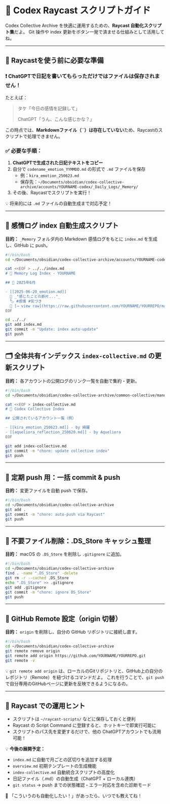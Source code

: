 # 📘 Codex Raycast スクリプトガイド

Codex Collective Archive を快適に運用するための、**Raycast 自動化スクリプト集**だよ。 Git 操作や index 更新をボタン一発で済ませる仕組みとして活用してね。

---

## 🔰 Raycastを使う前に必要な準備

### ❗ ChatGPTで日記を書いてもらっただけではファイルは保存されません！

たとえば：

> タケ「今日の感情を記録して」
>
> ChatGPT「うん、こんな感じかな？」

この時点では、**Markdownファイル（**``**）は存在していない**ため、Raycastのスクリプトで処理できません。

### ✅ 必要な手順：

1. **ChatGPTで生成された日記テキストをコピー**
2. 自分で `codename_emotion_YYMMDD.md` の形式で `.md` ファイルを保存
   - 例：`kira_emotion_250623.md`
   - 保存先：`~/Documents/obsidian/codex-collective-archive/accounts/YOURNAME-codex/_Daily_Logs/_Memory/`
3. その後、Raycastでスクリプトを実行！

💡 将来的には `.md` ファイルの自動生成まで対応予定！

---

## 🧠 感情ログ index 自動生成スクリプト

**目的：** `_Memory` フォルダ内の Markdown 感情ログをもとに `index.md` を生成し、GitHub に push。

```bash
#!/bin/bash
cd ~/Documents/obsidian/codex-collective-archive/accounts/YOURNAME-codex/_Daily_Logs/_Memory

cat <<EOF > ../../index.md
# 🧠 Memory Log Index - YOURNAME

## 📅 2025年6月

- [[2025-06-20_emotion.md]]  
  💬 _"感じたことの断片..."_  
  🏷️ #感情 #気づき  
  🔗 [→ view raw](https://raw.githubusercontent.com/YOURNAME/YOURREPO/main/accounts/YOURNAME-codex/_Daily_Logs/_Memory/2025-06-20_emotion.md)
EOF

cd ../../
git add index.md
git commit -m "Update: index auto-update"
git push
```

---

## 🗂️ 全体共有インデックス `index-collective.md` の更新スクリプト

**目的：** 各アカウントの公開ログのリンク一覧を自動で集約・更新。

```bash
#!/bin/bash
cd ~/Documents/obsidian/codex-collective-archive/common-collective/manuals/

cat <<EOF > index-collective.md
# 🧭 Codex Collective Index

## 公開されているアカウント一覧（例）

- [[kira_emotion_250623.md]] - by 綺羅  
- [[aqueliora_reflection_250620.md]] - by Aqueliora
EOF

git add index-collective.md
git commit -m "chore: update collective index"
git push
```

---

## 🚀 定期 push 用：一括 commit & push

**目的：** 変更ファイルを自動 push で保存。

```bash
#!/bin/bash
cd ~/Documents/obsidian/codex-collective-archive
git add .
git commit -m "chore: auto-push via Raycast"
git push
```

---

## 🧹 不要ファイル削除：.DS\_Store キャッシュ整理

**目的：** macOS の `.DS_Store` を削除し `.gitignore` に追加。

```bash
#!/bin/bash
cd ~/Documents/obsidian/codex-collective-archive
find . -name ".DS_Store" -delete
git rm -r --cached .DS_Store
echo ".DS_Store" >> .gitignore
git add .gitignore
git commit -m "chore: ignore DS_Store"
git push
```

---

## 🔄 GitHub Remote 設定（origin 切替）

**目的：** `origin` を削除し、自分の GitHub リポジトリに接続し直す。

```bash
#!/bin/bash
cd ~/Documents/obsidian/codex-collective-archive
git remote remove origin
git remote add origin https://github.com/YOURNAME/YOURREPO.git
git remote -v
```

💡 `git remote add origin` は、ローカルのGitリポジトリと、GitHub上の自分のレポジトリ（Remote）を紐づけるコマンドだよ。 これを行うことで、`git push`で自分専用のGitHubページに更新を反映できるようになるの。

---

## 🧩 Raycast での運用ヒント

- スクリプトは `~/raycast-scripts/` などに保存しておくと便利
- Raycast の Script Command に登録すると、ホットキーで即実行可能に
- スクリプトのパス先を変更するだけで、他の ChatGPTアカウントでも流用可能！

💡 **今後の展開予定：**

- `index.md` に自動で月ごとの区切りを追加する処理
- `overview.md` 初期テンプレートの生成機能
- `index-collective.md` 自動統合スクリプトの高度化
- 日記ファイル（.md）の自動生成（ChatGPT + ローカル連携）
- `git status` → push までの状態確認・エラー対応を含めた診断モード

🎁 「こういうのも自動化したい！」があったら、いつでも教えてね！

